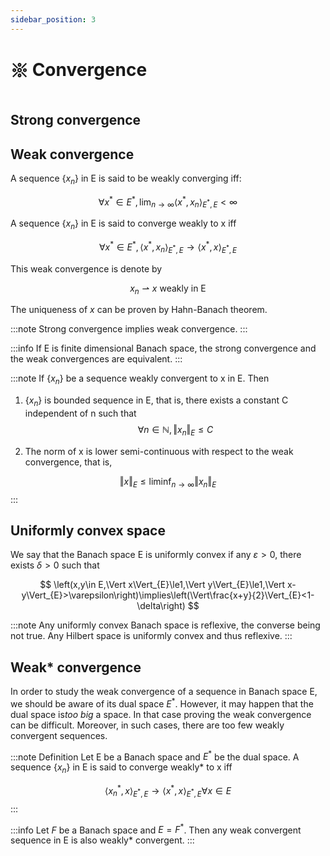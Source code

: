 ```yaml
---
sidebar_position: 3
---
```


# 𑗕 Convergence

## Strong convergence

## Weak convergence

A sequence $\{x_{n}\}$ in E is said to be weakly converging iff:

$$
\forall x^{*} \in E^{*}, \lim_{n \rightarrow \infty}\langle x^*, x_{n} \rangle_{E^*, E} < \infty
$$

A sequence $\{x_{n}\}$ in E is said to converge weakly to x iff

$$
\forall x^{*} \in E^{*}, \langle x^*, x_{n} \rangle_{E^*, E} \rightarrow \langle x^{*}, x \rangle_{E^*, E}
$$

This weak convergence is denote by

$$
x_{n} \rightharpoonup x \text{ weakly in E}
$$

The uniqueness of $x$ can be proven by Hahn-Banach theorem.

:::note
Strong convergence implies weak convergence.
:::

:::info
If E is finite dimensional Banach space, the strong convergence and the weak convergences are equivalent.
:::

:::note
If $\{x_{n}\}$ be a sequence weakly convergent to x in E. Then

1. $\{x_{n}\}$ is bounded sequence in E, that is, there exists a constant C independent of n such that
$$
\forall n \in \mathbb{N}, \Vert x_{n} \Vert_{E} \le C
$$

2. The norm of x is lower semi-continuous with respect to the weak convergence, that is,

$$
\Vert x \Vert_{E} \le \liminf_{n\rightarrow\infty} \Vert x_{n} \Vert_{E}
$$
:::

## Uniformly convex space

We say that the Banach space E is uniformly convex if any $\varepsilon>0$, there exists $\delta > 0$ such that

$$
\left(x,y\in E,\Vert x\Vert_{E}\le1,\Vert y\Vert_{E}\le1,\Vert x-y\Vert_{E}>\varepsilon\right)\implies\left(\Vert\frac{x+y}{2}\Vert_{E}<1-\delta\right)
$$

:::note
Any uniformly convex Banach space is reflexive, the converse being not true. Any Hilbert space is uniformly convex and thus reflexive.
:::

## Weak* convergence

In order to study the weak convergence of a sequence in Banach space E, we should be aware of its dual space $E^*$. However, it may happen that the dual space is*too big* a space. In that case proving the weak convergence can be difficult. Moreover, in such cases, there are too few weakly convergent sequences.

:::note Definition
Let E be a Banach space and $E^*$ be the dual space. A sequence $\{ x_{n} \}$ in E is said to converge weakly* to x iff

$$
\left\langle x_{n}^{*},x\right\rangle _{E^{*},E}\rightarrow\left\langle x^{*},x\right\rangle _{E^{*},E}\forall x\in E
$$
:::

:::info
Let $F$ be a Banach space and $E=F^*$. Then any weak convergent sequence in E is also weakly* convergent.
:::
